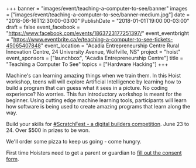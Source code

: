 +++
banner = "images/event/teaching-a-computer-to-see/banner"
images = ["images/event/teaching-a-computer-to-see/banner-medium.jpg"]
date = "2018-06-16T12:30:00-03:00"
PublishDate = "2018-01-01T19:00:00-03:00"
draft = false
event_facebook = "https://www.facebook.com/events/1863723177251397/"
event_eventbright = "https://www.eventbrite.ca/e/teaching-a-computer-to-see-tickets-45065407848"
event_location = "Acadia Entrepreneurship Centre Rural Innovation Centre, 24 University Avenue, Wolfville, NS"
project = "hoist"
event_sponsors = ["launchbox", "Acadia Entrepreneurship Centre"]
title = "Teaching a Computer To See"
topics = ["Hardware Hacking"]
+++

Machine's can learning amazing things when we train them.  In this Hoist workshop, teens will will explore Artificial Intelligence by learning how to build a program that can guess what it sees in a picture.  No coding experience?  No worries.  This fun introductory workshop is meant for the beginner.  Using cutting edge machine learning tools, participants will learn how software is being used to create amazing programs that learn along the way.  

Build your skills for <a href="/event/scratchfest-2018">#ScratchFest - a digital builders competition</a>.  June 23 to 24.  Over $500 in prizes to be won.

We'll order some pizza to keep us going - come hungry.

First time Hoisters need to get a parent or guardian to <a href="https://form.jotform.ca/71164477795267">fill out the consent form</a>.
